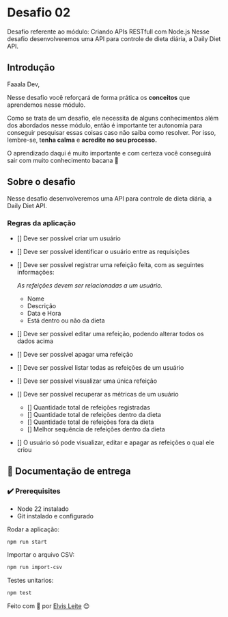 # Desafio 02

Desafio referente ao módulo: Criando APIs RESTfull com Node.js
Nesse desafio desenvolveremos uma API para controle de dieta diária, a Daily Diet API.

## Introdução

Faaala Dev,

Nesse desafio você reforçará de forma prática os **conceitos** que aprendemos nesse módulo.

Como se trata de um desafio, ele necessita de alguns conhecimentos além dos abordados nesse módulo, então é importante ter autonomia para conseguir pesquisar essas coisas caso não saiba como resolver. Por isso, lembre-se, t**enha calma** e **acredite no seu processo.**

O aprendizado daqui é muito importante e com certeza você conseguirá sair com muito conhecimento bacana 💜

## Sobre o desafio
Nesse desafio desenvolveremos uma API para controle de dieta diária, a Daily Diet API.
### Regras da aplicação

- []  Deve ser possível criar um usuário
- []  Deve ser possível identificar o usuário entre as requisições
- []  Deve ser possível registrar uma refeição feita, com as seguintes informações:
    
    *As refeições devem ser relacionadas a um usuário.*
    
    - Nome
    - Descrição
    - Data e Hora
    - Está dentro ou não da dieta
    
- [] Deve ser possível editar uma refeição, podendo alterar todos os dados acima
- [] Deve ser possível apagar uma refeição
- [] Deve ser possível listar todas as refeições de um usuário
- [] Deve ser possível visualizar uma única refeição
- [] Deve ser possível recuperar as métricas de um usuário
    - [] Quantidade total de refeições registradas
    - [] Quantidade total de refeições dentro da dieta
    - [] Quantidade total de refeições fora da dieta
    - [] Melhor sequência de refeições dentro da dieta
- []  O usuário só pode visualizar, editar e apagar as refeições o qual ele criou

## 🚀 Documentação de entrega

### ✔️ Prerequisites

* Node 22 instalado
* Git instalado e configurado

Rodar a aplicação:
```bash
npm run start
```
Importar o arquivo CSV:
```bash
npm run import-csv
```
Testes unitarios:
```bash
npm test
```


Feito com 💜 por [Elvis Leite](https://gist.github.com/elvis7t) 😊